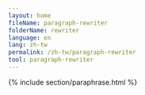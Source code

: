 ```yaml
---
layout: home
fileName: paragraph-rewriter
folderName: rewriter
language: en
lang: zh-tw
permalink: /zh-tw/paragraph-rewriter
tool: paragraph-rewriter
---
```

{% include section/paraphrase.html %}

